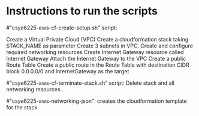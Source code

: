 # Instructions to run the scripts

#"csye6225-aws-cf-create-setup.sh" script:

Create a Virtual Private Cloud (VPC)
Create a cloudformation stack taking STACK_NAME as parameter
Create 3 subnets in VPC.
Create and configure required networking resources
Create Internet Gateway resource called Internet Gateway
Attach the Internet Gateway to the VPC
Create a public Route Table
Create a public route in the Route Table with destination CIDR block 0.0.0.0/0 and InternetGateway as the target

#"csye6225-aws-cf-terminate-stack.sh" script:
Delete stack and all networking resources .

#"csye6225-aws-networking-json":
creates the cloudformation template for the stack
